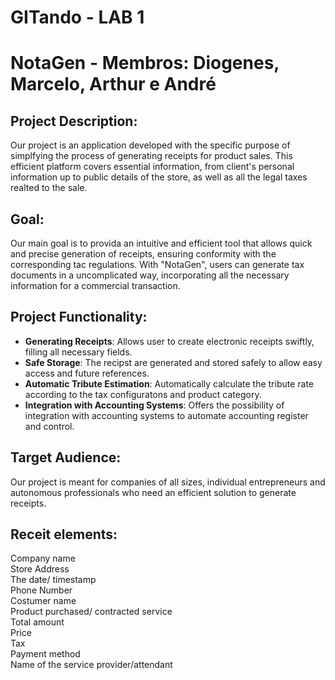 # GITando - LAB 1

# NotaGen - Membros: Diogenes, Marcelo, Arthur e André

## Project Description:
Our project is an application developed with the specific purpose of simplfying the process of generating receipts for product sales. This efficient platform covers essential information, from client's personal information up to public details of the store, as well as all the legal taxes realted to the sale.

## Goal:
Our main goal is to provida an intuitive and efficient tool that allows quick and precise generation of receipts, ensuring conformity with the corresponding tac regulations. With "NotaGen", users can generate tax documents in a uncomplicated way, incorporating all the necessary information for a commercial transaction.

## Project Functionality:
 - **Generating Receipts**: Allows user to create electronic receipts swiftly, filling all necessary fields.
 - **Safe Storage**: The recipst are generated and stored safely to allow easy access and future references.
 - **Automatic Tribute Estimation**: Automatically calculate the tribute rate according to the tax configuratons and product category.
 - **Integration with Accounting Systems**: Offers the possibility of integration with accounting systems to automate accounting register and control.

## Target Audience:
Our project is meant for companies of all sizes, individual entrepreneurs and autonomous professionals who need an efficient solution to generate receipts.

## Receit elements:
Company name</br>
Store Address</br>
The date/ timestamp</br>
Phone Number</br>
Costumer name</br>
Product purchased/ contracted service</br>
Total amount</br>
Price</br>
Tax</br>
Payment method</br>
Name of the service provider/attendant</br>
